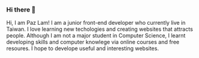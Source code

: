 ### Hi there 👋

Hi, I am Paz Lam! I am a junior front-end developer who currently live in Taiwan. I love learning new techologies and creating websites that attracts people. Although I am not a major student in Computer Science, I learnt developing skills and computer knowlege via online courses and free resoures. I hope to develope useful and interesting websites.
<!--
**lamn0125/lamn0125** is a ✨ _special_ ✨ repository because its `README.md` (this file) appears on your GitHub profile.

Here are some ideas to get you started:

- 🔭 I’m currently working on ...
- 🌱 I’m currently learning ...
- 👯 I’m looking to collaborate on ...
- 🤔 I’m looking for help with ...
- 💬 Ask me about ...
- 📫 How to reach me: ...
- 😄 Pronouns: ...
- ⚡ Fun fact: ...
-->
